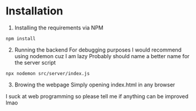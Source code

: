 # Installation
1. Installing the requirements via NPM

`npm install`

2. Running the backend
For debugging purposes I would recommend using nodemon cuz I am lazy
Probably should name a better name for the server script

`npx nodemon src/server/index.js`

3. Browing the webpage
Simply opening index.html in any browser

I suck at web programming so please tell me if anything can be improved lmao